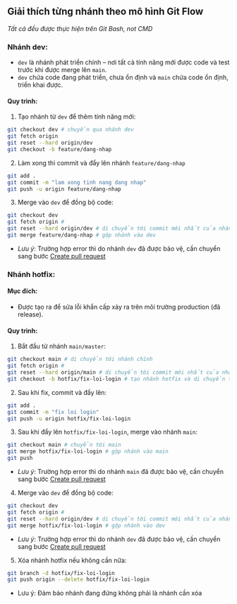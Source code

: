 ## Giải thích từng nhánh theo mô hình Git Flow

*Tất cả đều được thực hiện trên Git Bash, not CMD*

### Nhánh dev:

- `dev` là nhánh phát triển chính – nơi tất cả tính năng mới được code và test trước khi được merge lên `main`.
- `dev` chứa code đang phát triển, chưa ổn định và `main` chứa code ổn định, triển khai được.

#### Quy trình:

1. Tạo nhánh từ `dev` để thêm tính năng mới:

```bash
git checkout dev # chuyển qua nhánh dev
git fetch origin
git reset --hard origin/dev
git checkout -b feature/dang-nhap
```

2. Làm xong thì commit và đẩy lên nhánh `feature/dang-nhap`

```bash
git add .
git commit -m "lam xong tinh nang dang nhap"
git push -u origin feature/dang-nhap
```

3. Merge vào `dev` để đồng bộ code:

```bash
git checkout dev
git fetch origin # 
git reset --hard origin/dev # di chuyển tới commit mới nhất của nhánh
git merge feature/dang-nhap # gộp nhánh vào dev
```

- *Lưu ý*: Trường hợp error thì do nhánh `dev` đã được bảo vệ, cần chuyển sang bước [Create pull request](https://share.note.sx/ucb59y53#zI5tnQNLP4D8IeP2DShaGKA1PxWqKJK4ok9VUGY13JE)

### Nhánh hotfix:

#### Mục đích:

- Được tạo ra để sửa lỗi khẩn cấp xảy ra trên môi trường production (đã release).

#### Quy trình:

1. Bắt đầu từ nhánh `main/master`:

```bash
git checkout main # di chuyển tới nhánh chính
git fetch origin # 
git reset --hard origin/main # di chuyển tới commit mới nhất của nhánh
git checkout -b hotfix/fix-loi-login # tạo nhánh hotfix và di chuyển tới nhánh đó
```

2.  Sau khi fix, commit và đẩy lên:

```bash
git add .
git commit -m "fix loi login"
git push -u origin hotfix/fix-loi-login
```

3. Sau khi đẩy lên `hotfix/fix-loi-login`, merge vào nhánh `main`:

```bash
git checkout main # chuyển tới main
git merge hotfix/fix-loi-login # gộp nhánh vào main
git push
```

- *Lưu ý*: Trường hợp error thì do nhánh `main` đã được bảo vệ, cần chuyển sang bước [Create pull request](https://share.note.sx/ucb59y53#zI5tnQNLP4D8IeP2DShaGKA1PxWqKJK4ok9VUGY13JE)

4. Merge vào `dev` để đồng bộ code:

```bash
git checkout dev
git fetch origin # 
git reset --hard origin/dev # di chuyển tới commit mới nhất của nhánh
git merge hotfix/fix-loi-login # gộp nhánh vào dev
```

- *Lưu ý*: Trường hợp error thì do nhánh `dev` đã được bảo vệ, cần chuyển sang bước [Create pull request](https://share.note.sx/ucb59y53#zI5tnQNLP4D8IeP2DShaGKA1PxWqKJK4ok9VUGY13JE)

5. Xóa nhánh hotfix nếu không cần nữa:

```bash
git branch -d hotfix/fix-loi-login
git push origin --delete hotfix/fix-loi-login
```

- Lưu ý: Đảm bảo nhánh đang đứng không phải là nhánh cần xóa